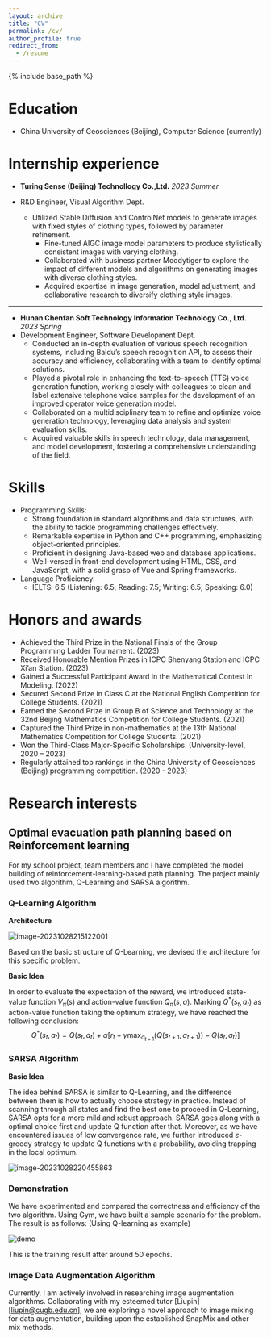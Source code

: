```yaml
---
layout: archive
title: "CV"
permalink: /cv/
author_profile: true
redirect_from:
  - /resume
---
```


{% include base_path %}



Education
======
* China University of Geosciences (Beijing), Computer Science (currently)

Internship experience
======
* **Turing Sense (Beijing) Technollogy Co.,Ltd.** *2023 Summer*

* R&D Engineer, Visual Algorithm Dept.
  * Utilized Stable Diffusion and ControlNet models to generate images with fixed styles of clothing types, followed by parameter refinement.
	* Fine-tuned AIGC image model parameters to produce stylistically consistent images with varying clothing.
	* Collaborated with business partner Moodytiger to explore the impact of different models and algorithms on generating images with diverse clothing styles.
	* Acquired expertise in image generation, model adjustment, and collaborative research to diversify clothing style images.
	
	

---


* **Hunan Chenfan Soft Technology Information Technology Co., Ltd.** *2023 Spring*
* Development Engineer, Software Development Dept.
  * Conducted an in-depth evaluation of various speech recognition systems, including Baidu’s speech recognition API, to assess their accuracy and efficiency, collaborating with a team to identify optimal solutions.
  *	Played a pivotal role in enhancing the text-to-speech (TTS) voice generation function, working closely with colleagues to clean and label extensive telephone voice samples for the development of an improved operator voice generation model.
  *	Collaborated on a multidisciplinary team to refine and optimize voice generation technology, leveraging data analysis and system evaluation skills.
  *	Acquired valuable skills in speech technology, data management, and model development, fostering a comprehensive understanding of the field.

  
Skills
======
* Programming Skills:
  *	Strong foundation in standard algorithms and data structures, with the ability to tackle programming challenges effectively.
  *	Remarkable expertise in Python and C++ programming, emphasizing object-oriented principles.
  *	Proficient in designing Java-based web and database applications.
  *	Well-versed in front-end development using HTML, CSS, and JavaScript, with a solid grasp of Vue and Spring frameworks.
* Language Proficiency:
  *	IELTS: 6.5  (Listening: 6.5; Reading: 7.5; Writing: 6.5; Speaking: 6.0)


Honors and awards
======
*	Achieved the Third Prize in the National Finals of the Group Programming Ladder Tournament. (2023)
*	Received Honorable Mention Prizes in ICPC Shenyang Station and ICPC Xi’an Station. (2023)
*	Gained a Successful Participant Award in the Mathematical Contest In Modeling. (2022)
*	Secured Second Prize in Class C at the National English Competition for College Students. (2021)
*	Earned the Second Prize in Group B of Science and Technology at the 32nd Beijing Mathematics Competition for College Students. (2021)
*	Captured the Third Prize in non-mathematics at the 13th National Mathematics Competition for College Students. (2021)
*	Won the Third-Class Major-Specific Scholarships. (University-level, 2020 – 2023)
*	Regularly attained top rankings in the China University of Geosciences (Beijing) programming competition. (2020 - 2023)



# Research interests

## Optimal evacuation path planning based on Reinforcement learning

For my school project, team members and I have completed the model building of reinforcement-learning-based path planning. The project mainly used two algorithm, Q-Learning and SARSA algorithm.

### Q-Learning Algorithm

**Architecture**

![image-20231028215122001](https://picbed-1321448974.cos.ap-beijing.myqcloud.com/img/image-20231028215122001.png)

Based on the basic structure of Q-Learning, we devised the architecture for this specific problem. 

**Basic Idea**

In order to evaluate the expectation of the reward, we introduced state-value function $V_\pi(s)$ and action-value function $Q_\pi(s,a)$. Marking $Q^*(s_t,a_t)$ as action-value function taking the optimum strategy, we have reached the following conclusion:
$$
Q^*(s_t,a_t)=Q(s_t,a_t)+\alpha[r_t+\gamma\max_{a_{t+1} }(Q(s_{t+1},a_{t+1}))-Q(s_t,a_t)]
$$

### SARSA Algorithm

**Basic Idea**

The idea behind SARSA is similar to Q-Learning, and the difference between them is how to actually choose strategy in practice. Instead of scanning through all states and find the best one to proceed in Q-Learning, SARSA opts for a more mild and robust approach. SARSA goes along with a optimal choice first and update Q function after that. Moreover, as we have encountered issues of low convergence rate, we further introduced $\varepsilon$-greedy strategy to update Q functions with a probability, avoiding trapping in the local optimum.

![image-20231028220455863](https://picbed-1321448974.cos.ap-beijing.myqcloud.com/img/image-20231028220455863.png)

### Demonstration

We have experimented and compared the correctness and efficiency of the two algorithm. Using Gym, we have built a sample scenario for the problem. The result is as follows: (Using Q-learning as example)

![demo](https://picbed-1321448974.cos.ap-beijing.myqcloud.com/img/demo.gif)

This is the training result after around 50 epochs.

### Image Data Augmentation Algorithm

Currently, I am actively involved in researching image augmentation algorithms. Collaborating with my esteemed tutor [Liupin][liupin@cugb.edu.cn], we are exploring a novel approach to image mixing for data augmentation, building upon the established SnapMix and other mix methods.

